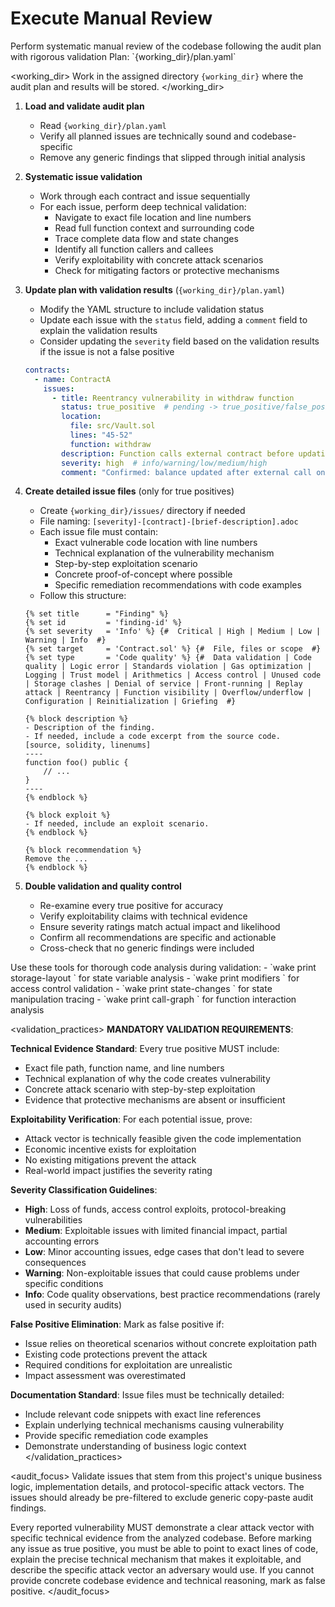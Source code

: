 # Execute Manual Review

<task>
Perform systematic manual review of the codebase following the audit plan with rigorous validation
</task>

<context>
Plan: `{working_dir}/plan.yaml`
</context>

<working_dir>
Work in the assigned directory `{working_dir}` where the audit plan and results will be stored.
</working_dir>

<steps>

1. **Load and validate audit plan**
   - Read `{working_dir}/plan.yaml`
   - Verify all planned issues are technically sound and codebase-specific
   - Remove any generic findings that slipped through initial analysis

2. **Systematic issue validation**
   - Work through each contract and issue sequentially
   - For each issue, perform deep technical validation:
     - Navigate to exact file location and line numbers
     - Read full function context and surrounding code
     - Trace complete data flow and state changes
     - Identify all function callers and callees
     - Verify exploitability with concrete attack scenarios
     - Check for mitigating factors or protective mechanisms

3. **Update plan with validation results** (`{working_dir}/plan.yaml`)
   - Modify the YAML structure to include validation status
   - Update each issue with the `status` field, adding a `comment` field to explain the validation results
   - Consider updating the `severity` field based on the validation results if the issue is not a false positive
   ```yaml
   contracts:
     - name: ContractA
       issues:
         - title: Reentrancy vulnerability in withdraw function
           status: true_positive  # pending -> true_positive/false_positive
           location:
             file: src/Vault.sol
             lines: "45-52"
             function: withdraw
           description: Function calls external contract before updating user balance, enabling reentrancy
           severity: high  # info/warning/low/medium/high
           comment: "Confirmed: balance updated after external call on line 48, user.balance check on line 46 can be bypassed"
   ```
4. **Create detailed issue files** (only for true positives)
   - Create `{working_dir}/issues/` directory if needed
   - File naming: `[severity]-[contract]-[brief-description].adoc`
   - Each issue file must contain:
     - Exact vulnerable code location with line numbers
     - Technical explanation of the vulnerability mechanism
     - Step-by-step exploitation scenario
     - Concrete proof-of-concept where possible
     - Specific remediation recommendations with code examples
   - Follow this structure:
   ```adoc
   {% set title      = "Finding" %}
   {% set id         = 'finding-id' %}
   {% set severity   = 'Info' %} {#  Critical | High | Medium | Low | Warning | Info  #}
   {% set target     = 'Contract.sol' %} {#  File, files or scope  #}
   {% set type       = 'Code quality' %} {#  Data validation | Code quality | Logic error | Standards violation | Gas optimization | Logging | Trust model | Arithmetics | Access control | Unused code | Storage clashes | Denial of service | Front-running | Replay attack | Reentrancy | Function visibility | Overflow/underflow | Configuration | Reinitialization | Griefing  #}

   {% block description %}
   - Description of the finding.
   - If needed, include a code excerpt from the source code.
   [source, solidity, linenums]
   ----
   function foo() public {
       // ...
   }
   ----
   {% endblock %}

   {% block exploit %}
   - If needed, include an exploit scenario.
   {% endblock %}

   {% block recommendation %}
   Remove the ...
   {% endblock %}
   ```

5. **Double validation and quality control**
   - Re-examine every true positive for accuracy
   - Verify exploitability claims with technical evidence
   - Ensure severity ratings match actual impact and likelihood
   - Confirm all recommendations are specific and actionable
   - Cross-check that no generic findings were included

</steps>

<tools>
Use these tools for thorough code analysis during validation:
- `wake print storage-layout <file>` for state variable analysis
- `wake print modifiers <file>` for access control validation
- `wake print state-changes <file>` for state manipulation tracing
- `wake print call-graph <file>` for function interaction analysis
</tools>

<validation_practices>
**MANDATORY VALIDATION REQUIREMENTS**:

**Technical Evidence Standard**: Every true positive MUST include:
- Exact file path, function name, and line numbers
- Technical explanation of why the code creates vulnerability
- Concrete attack scenario with step-by-step exploitation
- Evidence that protective mechanisms are absent or insufficient

**Exploitability Verification**: For each potential issue, prove:
- Attack vector is technically feasible given the code implementation
- Economic incentive exists for exploitation
- No existing mitigations prevent the attack
- Real-world impact justifies the severity rating

**Severity Classification Guidelines**:
- **High**: Loss of funds, access control exploits, protocol-breaking vulnerabilities
- **Medium**: Exploitable issues with limited financial impact, partial accounting errors
- **Low**: Minor accounting issues, edge cases that don't lead to severe consequences
- **Warning**: Non-exploitable issues that could cause problems under specific conditions
- **Info**: Code quality observations, best practice recommendations (rarely used in security audits)

**False Positive Elimination**: Mark as false positive if:
- Issue relies on theoretical scenarios without concrete exploitation path
- Existing code protections prevent the attack
- Required conditions for exploitation are unrealistic
- Impact assessment was overestimated

**Documentation Standard**: Issue files must be technically detailed:
- Include relevant code snippets with exact line references
- Explain underlying technical mechanisms causing vulnerability
- Provide specific remediation code examples
- Demonstrate understanding of business logic context
</validation_practices>

<audit_focus>
Validate issues that stem from this project's unique business logic, implementation details, and protocol-specific attack vectors. The issues should already be pre-filtered to exclude generic copy-paste audit findings.

Every reported vulnerability MUST demonstrate a clear attack vector with specific technical evidence from the analyzed codebase. Before marking any issue as true positive, you must be able to point to exact lines of code, explain the precise technical mechanism that makes it exploitable, and describe the specific attack vector an adversary would use. If you cannot provide concrete codebase evidence and technical reasoning, mark as false positive.
</audit_focus>